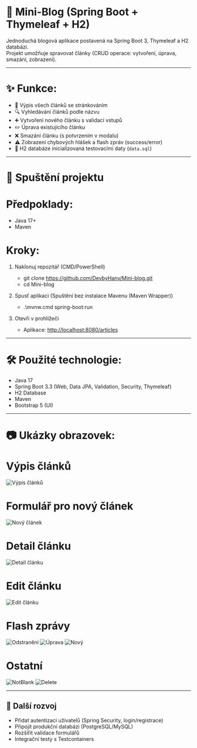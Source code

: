 # 📝 Mini-Blog (Spring Boot + Thymeleaf + H2)

Jednoduchá blogová aplikace postavená na Spring Boot 3, Thymeleaf a H2 databázi.  
Projekt umožňuje spravovat články (CRUD operace: vytvoření, úprava, smazání, zobrazení).  

---

# ✨ Funkce:
- 📄 Výpis všech článků se stránkováním  
- 🔍 Vyhledávání článků podle názvu  
- ➕ Vytvoření nového článku s validací vstupů  
- ✏️ Úprava existujícího článku  
- ❌ Smazání článku (s potvrzením v modalu)  
- ⚠️ Zobrazení chybových hlášek a flash zpráv (success/error)  
- 💾 H2 databáze inicializovaná testovacími daty (`data.sql`)  

---

# 🚀 Spuštění projektu

# Předpoklady:
- Java 17+  
- Maven  

# Kroky:
1. Naklonuj repozitář (CMD/PowerShell)
   - git clone https://github.com/DevbyHany/Mini-blog.git
   - cd Mini-blog

2. Spusť aplikaci (Spuštění bez instalace Mavenu (Maven Wrapper))
   - .\mvnw.cmd spring-boot:run
   
3. Otevři v prohlížeči  
   - Aplikace: [http://localhost:8080/articles](http://localhost:8080/articles)
     
---

# 🛠 Použité technologie:
- Java 17  
- Spring Boot 3.3 (Web, Data JPA, Validation, Security, Thymeleaf)  
- H2 Database  
- Maven  
- Bootstrap 5 (UI)  

---

# 📷 Ukázky obrazovek:

# Výpis článků
![Výpis článků](docs/images/list.png)

# Formulář pro nový článek
![Nový článek](docs/images/new.png)

# Detail článku
![Detail článku](docs/images/detail.png)

# Edit článku
![Edit článku](docs/images/edit.png)

# Flash zprávy
![Odstranění](docs/images/flash-delete.png)
![Úprava](docs/images/flash-edit.png)
![Nový](docs/images/flash-new.png)

# Ostatní
![NotBlank](docs/images/notblank-message.png)
![Delete](docs/images/delete-message.png)

---

## 📌 Další rozvoj
- Přidat autentizaci uživatelů (Spring Security, login/registrace)  
- Připojit produkční databázi (PostgreSQL/MySQL)  
- Rozšířit validace formulářů  
- Integrační testy s Testcontainers  
